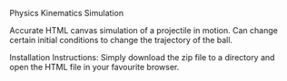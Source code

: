 Physics Kinematics Simulation

Accurate HTML canvas simulation of a projectile in motion. Can change certain initial conditions to change the trajectory of the ball. 

Installation Instructions: 
Simply download the zip file to a directory and open the HTML file in your favourite browser. 